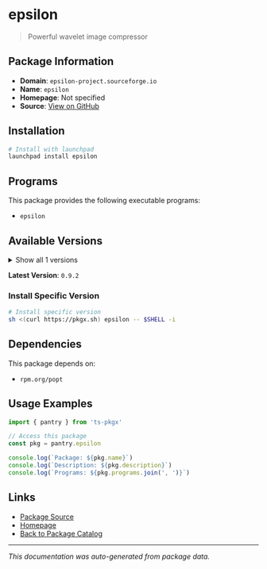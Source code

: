 # epsilon

> Powerful wavelet image compressor

## Package Information

- **Domain**: `epsilon-project.sourceforge.io`
- **Name**: `epsilon`
- **Homepage**: Not specified
- **Source**: [View on GitHub](https://github.com/pkgxdev/pantry/tree/main/projects/epsilon-project.sourceforge.io/package.yml)

## Installation

```bash
# Install with launchpad
launchpad install epsilon
```

## Programs

This package provides the following executable programs:

- `epsilon`

## Available Versions

<details>
<summary>Show all 1 versions</summary>

- `0.9.2`

</details>

**Latest Version**: `0.9.2`

### Install Specific Version

```bash
# Install specific version
sh <(curl https://pkgx.sh) epsilon -- $SHELL -i
```

## Dependencies

This package depends on:

- `rpm.org/popt`

## Usage Examples

```typescript
import { pantry } from 'ts-pkgx'

// Access this package
const pkg = pantry.epsilon

console.log(`Package: ${pkg.name}`)
console.log(`Description: ${pkg.description}`)
console.log(`Programs: ${pkg.programs.join(', ')}`)
```

## Links

- [Package Source](https://github.com/pkgxdev/pantry/tree/main/projects/epsilon-project.sourceforge.io/package.yml)
- [Homepage](#)
- [Back to Package Catalog](../../package-catalog.md)

---

*This documentation was auto-generated from package data.*
